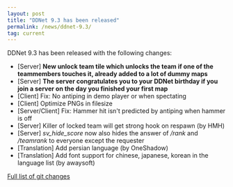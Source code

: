 ```yaml
---
layout: post
title: "DDNet 9.3 has been released"
permalink: /news/ddnet-9.3/
tag: current
---
```


DDNet 9.3 has been released with the following changes:

<ul>
  <li>[Server] <strong>New unlock team tile which unlocks the team if one of the teammembers touches it, already added to a lot of dummy maps</strong></li>
  <li>[Server] <strong>The server congratulates you to your DDNet birthday if you join a server on the day you finished your first map</strong></li>
  <li>[Client] Fix: No antiping in demo player or when spectating</li>
  <li>[Client] Optimize PNGs in filesize</li>
  <li>[Server/Client] Fix: Hammer hit isn't predicted by antiping when hammer is off</li>
  <li>[Server] Killer of locked team will get strong hook on respawn (by HMH)</li>
  <li>[Server] <i>sv_hide_score</i> now also hides the answer of <i>/rank</i> and <i>/teamrank</i> to everyone except the requester</li>
  <li>[Translation] Add persian language (by OneShadow)</li>
  <li>[Translation] Add font support for chinese, japanese, korean in the language list (by awaysoft)</li>
</ul>
<a href="https://github.com/ddnet/ddnet-old/compare/9.2...9.3.1">Full list of git changes</a>
